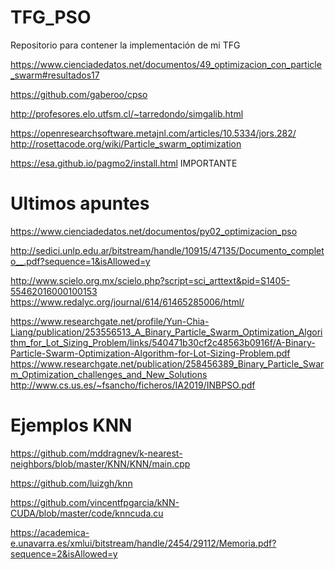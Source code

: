 # TFG_PSO
Repositorio para contener la implementación de mi TFG

https://www.cienciadedatos.net/documentos/49_optimizacion_con_particle_swarm#resultados17

https://github.com/gaberoo/cpso

http://profesores.elo.utfsm.cl/~tarredondo/simgalib.html

https://openresearchsoftware.metajnl.com/articles/10.5334/jors.282/
http://rosettacode.org/wiki/Particle_swarm_optimization

https://esa.github.io/pagmo2/install.html IMPORTANTE

# Ultimos apuntes

https://www.cienciadedatos.net/documentos/py02_optimizacion_pso

http://sedici.unlp.edu.ar/bitstream/handle/10915/47135/Documento_completo__.pdf?sequence=1&isAllowed=y

http://www.scielo.org.mx/scielo.php?script=sci_arttext&pid=S1405-55462016000100153
https://www.redalyc.org/journal/614/61465285006/html/

https://www.researchgate.net/profile/Yun-Chia-Liang/publication/253556513_A_Binary_Particle_Swarm_Optimization_Algorithm_for_Lot_Sizing_Problem/links/540471b30cf2c48563b0916f/A-Binary-Particle-Swarm-Optimization-Algorithm-for-Lot-Sizing-Problem.pdf
https://www.researchgate.net/publication/258456389_Binary_Particle_Swarm_Optimization_challenges_and_New_Solutions
http://www.cs.us.es/~fsancho/ficheros/IA2019/INBPSO.pdf

# Ejemplos KNN

https://github.com/mddragnev/k-nearest-neighbors/blob/master/KNN/KNN/main.cpp

https://github.com/luizgh/knn

https://github.com/vincentfpgarcia/kNN-CUDA/blob/master/code/knncuda.cu

https://academica-e.unavarra.es/xmlui/bitstream/handle/2454/29112/Memoria.pdf?sequence=2&isAllowed=y


